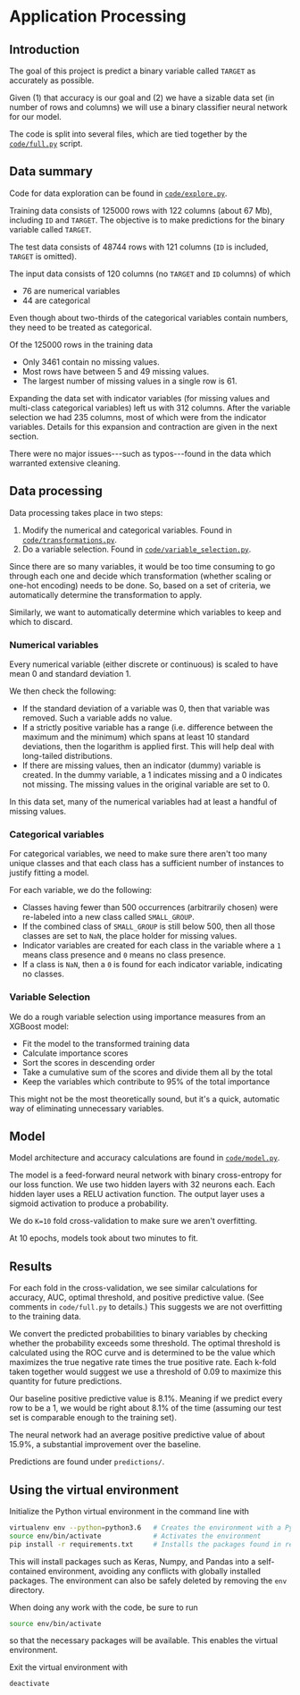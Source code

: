 # Application Processing

## Introduction

The goal of this project is predict a binary variable called `TARGET` as accurately as possible.

Given (1) that accuracy is our goal and (2) we have a sizable data set (in number of rows and columns) we will use a binary classifier neural network for our model.

The code is split into several files, which are tied together by the [`code/full.py`](code/full.py) script.

## Data summary

Code for data exploration can be found in [`code/explore.py`](code/explore.py).

Training data consists of 125000 rows with 122 columns (about 67 Mb), including `ID` and `TARGET`.
The objective is to make predictions for the binary variable called `TARGET`.

The test data consists of 48744 rows with 121 columns (`ID` is included, `TARGET` is omitted).

The input data consists of 120 columns (no `TARGET` and `ID` columns) of which
- 76 are numerical variables
- 44 are categorical

Even though about two-thirds of the categorical variables contain numbers, they need to be treated as categorical.

Of the 125000 rows in the training data
- Only 3461 contain no missing values.
- Most rows have between 5 and 49 missing values.
- The largest number of missing values in a single row is 61.

Expanding the data set with indicator variables (for missing values and multi-class categorical variables) left us with 312 columns.
After the variable selection we had 235 columns, most of which were from the indicator variables.
Details for this expansion and contraction are given in the next section.

There were no major issues---such as typos---found in the data which warranted extensive cleaning.

## Data processing

Data processing takes place in two steps:
1. Modify the numerical and categorical variables. Found in [`code/transformations.py`](code/transformations.py).
2. Do a variable selection. Found in [`code/variable_selection.py`](code/variable_selection.py).

Since there are so many variables, it would be too time consuming to go through each one and decide which transformation (whether scaling or one-hot encoding) needs to be done.
So, based on a set of criteria, we automatically determine the transformation to apply.

Similarly, we want to automatically determine which variables to keep and which to discard.

### Numerical variables

Every numerical variable (either discrete or continuous) is scaled to have mean 0 and standard deviation 1.

We then check the following:
- If the standard deviation of a variable was 0, then that variable was removed.
Such a variable adds no value.
- If a strictly positive variable has a range (i.e. difference between the maximum and the minimum) which spans at least 10 standard deviations, then the logarithm is applied first.
This will help deal with long-tailed distributions.
- If there are missing values, then an indicator (dummy) variable is created.
In the dummy variable, a 1 indicates missing and a 0 indicates not missing.
The missing values in the original variable are set to 0.

In this data set, many of the numerical variables had at least a handful of missing values.

### Categorical variables

For categorical variables, we need to make sure there aren't too many unique classes and that each class has a sufficient number of instances to justify fitting a model.

For each variable, we do the following:
- Classes having fewer than 500 occurrences (arbitrarily chosen) were re-labeled into a new class called `SMALL_GROUP`.
- If the combined class of `SMALL_GROUP` is still below 500, then all those classes are set to `NaN`, the place holder for missing values.
- Indicator variables are created for each class in the variable where a `1` means class presence and `0` means no class presence.
- If a class is `NaN`, then a `0` is found for each indicator variable, indicating no classes.

### Variable Selection

We do a rough variable selection using importance measures from an XGBoost model:
- Fit the model to the transformed training data
- Calculate importance scores
- Sort the scores in descending order
- Take a cumulative sum of the scores and divide them all by the total
- Keep the variables which contribute to 95% of the total importance

This might not be the most theoretically sound, but it's a quick, automatic way of eliminating unnecessary variables.

## Model

Model architecture and accuracy calculations are found in [`code/model.py`](code/model.py).

The model is a feed-forward neural network with binary cross-entropy for our loss function.
We use two hidden layers with 32 neurons each.
Each hidden layer uses a RELU activation function.
The output layer uses a sigmoid activation to produce a probability.

We do `K=10` fold cross-validation to make sure we aren't overfitting.

At 10 epochs, models took about two minutes to fit.

## Results

For each fold in the cross-validation, we see similar calculations for accuracy, AUC, optimal threshold, and positive predictive value.
(See comments in `code/full.py` to details.)
This suggests we are not overfitting to the training data.

We convert the predicted probabilities to binary variables by checking whether the probability exceeds some threshold.
The optimal threshold is calculated using the ROC curve and is determined to be the value which maximizes the true negative rate times the true positive rate.
Each k-fold taken together would suggest we use a threshold of 0.09 to maximize this quantity for future predictions.

Our baseline positive predictive value is 8.1%.
Meaning if we predict every row to be a 1, we would be right about 8.1% of the time (assuming our test set is comparable enough to the training set).

The neural network had an average positive predictive value of about 15.9%, a substantial improvement over the baseline.

Predictions are found under `predictions/`.

## Using the virtual environment

Initialize the Python virtual environment in the command line with

```bash
virtualenv env --python=python3.6   # Creates the environment with a Python 3.6 binary
source env/bin/activate             # Activates the environment
pip install -r requirements.txt     # Installs the packages found in requirements.txt
```
This will install packages such as Keras, Numpy, and Pandas into a self-contained environment, avoiding any conflicts with globally installed packages.
The environment can also be safely deleted by removing the `env` directory.

When doing any work with the code, be sure to run
```bash
source env/bin/activate
```
so that the necessary packages will be available.
This enables the virtual environment.

Exit the virtual environment with
```bash
deactivate
```
